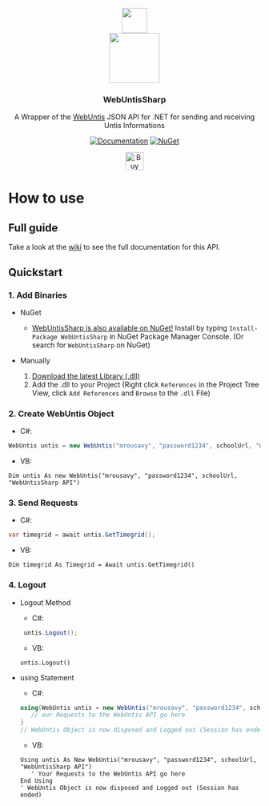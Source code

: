 <p align="center">
  <img src="https://raw.githubusercontent.com/mrousavy/WebUntisSharp/master/Images/Logo.png" width="50" />
  <br/>
  <img src="http://sankt-ansgar-schule.de/wp-content/uploads/2016/08/WebUntis.png" height="100" />
  <h3 align="center">WebUntisSharp</h3>
  <p align="center">A Wrapper of the <a href="http://www.untis.at/Downloads/int/Manuals/de/WebUntis.pdf">WebUntis</a> JSON API for .NET for sending and receiving Untis Informations</p>
  <p align="center">
    <a href="https://github.com/mrousavy/WebUntisSharp/wiki"><img src="https://img.shields.io/badge/API-Documentation-green.svg" alt="Documentation"></a>
    <a href="https://www.nuget.org/packages/WebUntisSharp"><img src="https://img.shields.io/nuget/dt/WebUntisSharp.svg" alt="NuGet"></a>
  </p>
  <p align="center">
    <a href='https://ko-fi.com/F1F8CLXG' target='_blank'><img height='36' style='border:0px;height:36px;' src='https://az743702.vo.msecnd.net/cdn/kofi2.png?v=0' border='0' alt='Buy Me a Coffee at ko-fi.com' /></a>
  </p>
</p>


# How to use

## Full guide
Take a look at the [wiki](https://github.com/mrousavy/WebUntisSharp/wiki) to see the full documentation for this API.

## Quickstart
### 1. Add Binaries
   + NuGet
      * [WebUntisSharp is also available on NuGet!](https://www.nuget.org/packages/WebUntisSharp)   Install by typing `Install-Package WebUntisSharp` in NuGet Package Manager Console. (Or search for `WebUntisSharp` on NuGet)

   + Manually
      1. [Download the latest Library (.dll)](https://github.com/mrousavy/WebUntisSharp/releases/download/1.0.0.3/WebUntisSharp.dll)
      2. Add the .dll to your Project   (Right click `References` in the Project Tree View, click `Add References` and `Browse` to the `.dll` File)

### 2. Create WebUntis Object
* C#:
```C#
WebUntis untis = new WebUntis("mrousavy", "password1234", schoolUrl, "WebUntisSharp API");
```

* VB:
```VB
Dim untis As new WebUntis("mrousavy", "password1234", schoolUrl, "WebUntisSharp API")
```

### 3. Send Requests
* C#:
```C#
var timegrid = await untis.GetTimegrid();
```

* VB:
```VB
Dim timegrid As Timegrid = Await untis.GetTimegrid()
```

### 4. Logout
* Logout Method
   * C#:
   ```C#
    untis.Logout();
    ```

   * VB:
    ```VB
   untis.Logout()
   ```
* using Statement
   * C#:
   ```C#
   using(WebUntis untis = new WebUntis("mrousavy", "password1234", schoolUrl, "WebUntisSharp API"))
      // our Requests to the WebUntis API go here
   }
   // WebUntis Object is now disposed and Logged out (Session has ended)
   ```

   * VB:
   ```VB
   Using untis As New WebUntis("mrousavy", "password1234", schoolUrl, "WebUntisSharp API")
      ' Your Requests to the WebUntis API go here
   End Using
   ' WebUntis Object is now disposed and Logged out (Session has ended)
   ```
